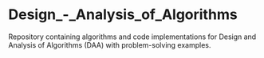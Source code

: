 # Design_-_Analysis_of_Algorithms
Repository containing algorithms and code implementations for Design and Analysis of Algorithms (DAA) with problem-solving examples.
